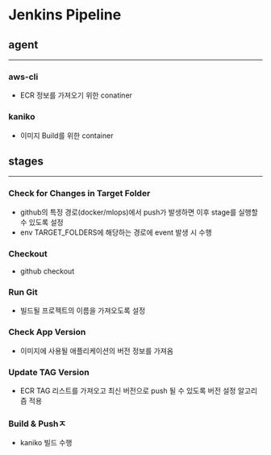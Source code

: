 # Jenkins Pipeline

## agent

---
### aws-cli
- ECR 정보를 가져오기 위한 conatiner
### kaniko
- 이미지 Build를 위한 container

## stages

---
### Check for Changes in Target Folder
- github의 특정 경로(docker/mlops)에서 push가 발생하면 이후 stage를 실행할 수 있도록 설정
- env TARGET_FOLDERS에 해당하는 경로에 event 발생 시 수행
### Checkout
- github checkout
### Run Git
- 빌드될 프로젝트의 이름을 가져오도록 설정
### Check App Version
- 이미지에 사용될 애플리케이션의 버전 정보를 가져옴
### Update TAG Version
- ECR TAG 리스트를 가져오고 최신 버전으로 push 될 수 있도록 버전 설정 알고리즘 적용
### Build & Pushㅈ
- kaniko 빌드 수행